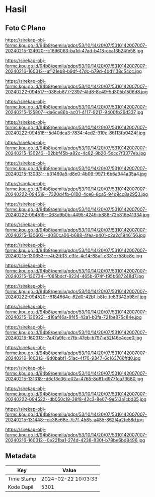 # Hasil

## Foto C Plano

https://sirekap-obj-formc.kpu.go.id/94b8/pemilu/pdpr/53/10/14/20/07/5310142007007-20240215-124920--c1696063-ba1d-47ad-b418-ccaf3b24fe58.jpg

https://sirekap-obj-formc.kpu.go.id/94b8/pemilu/pdpr/53/10/14/20/07/5310142007007-20240216-160312--af121eb8-b9df-47dc-b79d-4bd1138c54cc.jpg

https://sirekap-obj-formc.kpu.go.id/94b8/pemilu/pdpr/53/10/14/20/07/5310142007007-20240222-094517--038eb677-2397-4fd8-8c49-5d305b1506d8.jpg

https://sirekap-obj-formc.kpu.go.id/94b8/pemilu/pdpr/53/10/14/20/07/5310142007007-20240215-125807--da6ce86b-ac01-4117-9217-9400fb26d337.jpg

https://sirekap-obj-formc.kpu.go.id/94b8/pemilu/pdpr/53/10/14/20/07/5310142007007-20240222-094518--5d40dca3-7834-4cd2-910c-86f13fb0424f.jpg

https://sirekap-obj-formc.kpu.go.id/94b8/pemilu/pdpr/53/10/14/20/07/5310142007007-20240215-130243--02bbf45b-a82c-4c82-9b26-5dcc7f3377eb.jpg

https://sirekap-obj-formc.kpu.go.id/94b8/pemilu/pdpr/53/10/14/20/07/5310142007007-20240215-130331--b31460a5-d8e0-4b06-9971-6b6a944a35a4.jpg

https://sirekap-obj-formc.kpu.go.id/94b8/pemilu/pdpr/53/10/14/20/07/5310142007007-20240222-094519--7320d4fb-0100-4ce6-8ca5-94d9cc8a2953.jpg

https://sirekap-obj-formc.kpu.go.id/94b8/pemilu/pdpr/53/10/14/20/07/5310142007007-20240222-094519--063d9b0b-4495-4249-b888-72b816e41334.jpg

https://sirekap-obj-formc.kpu.go.id/94b8/pemilu/pdpr/53/10/14/20/07/5310142007007-20240215-130603--d030ca06-b688-4fea-b401-c2a2d1946156.jpg

https://sirekap-obj-formc.kpu.go.id/94b8/pemilu/pdpr/53/10/14/20/07/5310142007007-20240215-130653--e4b2fb13-e3fe-4e14-88af-e331e758bc8c.jpg

https://sirekap-obj-formc.kpu.go.id/94b8/pemilu/pdpr/53/10/14/20/07/5310142007007-20240215-130734--f085bdcf-8234-465b-974f-f95b687248d7.jpg

https://sirekap-obj-formc.kpu.go.id/94b8/pemilu/pdpr/53/10/14/20/07/5310142007007-20240222-094520--6184664c-62d0-42b1-b8fe-fe83342b98cf.jpg

https://sirekap-obj-formc.kpu.go.id/94b8/pemilu/pdpr/53/10/14/20/07/5310142007007-20240215-130922--d18af46a-8f45-42a1-b3fa-721be875c84e.jpg

https://sirekap-obj-formc.kpu.go.id/94b8/pemilu/pdpr/53/10/14/20/07/5310142007007-20240216-160313--7a47a9fc-c7fb-47eb-b797-a52f46c4cce0.jpg

https://sirekap-obj-formc.kpu.go.id/94b8/pemilu/pdpr/53/10/14/20/07/5310142007007-20240216-160313--9d0babf1-51ac-4f70-9347-6c163766ffd0.jpg

https://sirekap-obj-formc.kpu.go.id/94b8/pemilu/pdpr/53/10/14/20/07/5310142007007-20240215-131318--d6cf3c06-c02a-4765-8d81-d977fca73680.jpg

https://sirekap-obj-formc.kpu.go.id/94b8/pemilu/pdpr/53/10/14/20/07/5310142007007-20240222-094522--db050c19-38f8-42c3-8e07-9e513a1cbd35.jpg

https://sirekap-obj-formc.kpu.go.id/94b8/pemilu/pdpr/53/10/14/20/07/5310142007007-20240215-131448--dc38e68e-7c7f-4565-a485-862f4a2fe58d.jpg

https://sirekap-obj-formc.kpu.go.id/94b8/pemilu/pdpr/53/10/14/20/07/5310142007007-20240216-160312--0e221ba1-274d-4238-830f-b78be6bd8496.jpg


## Metadata

| Key        | Value               |
| ---------- | ------------------- |
| Time Stamp | 2024-02-22 10:03:33 |
| Kode Dapil | 5301                |



